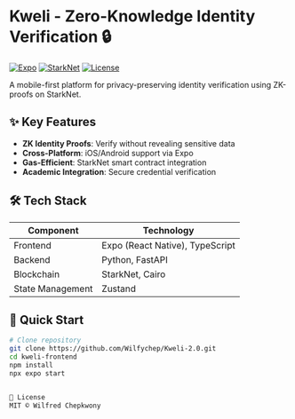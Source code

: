 # Kweli - Zero-Knowledge Identity Verification 🔒

[![Expo](https://img.shields.io/badge/expo-6.5.0-blue.svg)](https://expo.io/)
[![StarkNet](https://img.shields.io/badge/starknet-0.12-green.svg)](https://starknet.io/)
[![License](https://img.shields.io/badge/license-MIT-blue.svg)](LICENSE)

A mobile-first platform for privacy-preserving identity verification using ZK-proofs on StarkNet.

## ✨ Key Features
- **ZK Identity Proofs**: Verify without revealing sensitive data
- **Cross-Platform**: iOS/Android support via Expo
- **Gas-Efficient**: StarkNet smart contract integration
- **Academic Integration**: Secure credential verification

## 🛠 Tech Stack
| Component       | Technology               |
|-----------------|--------------------------|
| Frontend        | Expo (React Native), TypeScript |
| Backend         | Python, FastAPI          |
| Blockchain      | StarkNet, Cairo          |
| State Management| Zustand                  |

## 🚀 Quick Start
```bash
# Clone repository
git clone https://github.com/Wilfychep/Kweli-2.0.git
cd kweli-frontend
npm install
npx expo start


📜 License
MIT © Wilfred Chepkwony
